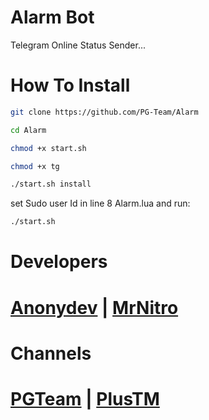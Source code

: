 # Alarm Bot
Telegram Online Status Sender...

# How To Install 

```sh
git clone https://github.com/PG-Team/Alarm

cd Alarm

chmod +x start.sh

chmod +x tg

./start.sh install

```
set Sudo user Id in line 8 Alarm.lua and run:
```sh
./start.sh
```
# Developers

# [Anonydev](https://t.me/Anonydev) | [MrNitro](https://t.me/NitroPlus)

# Channels

# [PGTeam](https://t.me/PG_TM) | [PlusTM](https://t.me/PlusTM)
